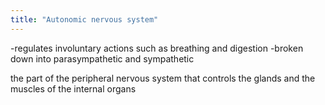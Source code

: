 ```yaml
---
title: "Autonomic nervous system"
---
```

-regulates involuntary actions such as breathing and digestion
-broken down into parasympathetic and sympathetic

the part of the peripheral nervous system that controls the glands and the muscles of the internal organs


